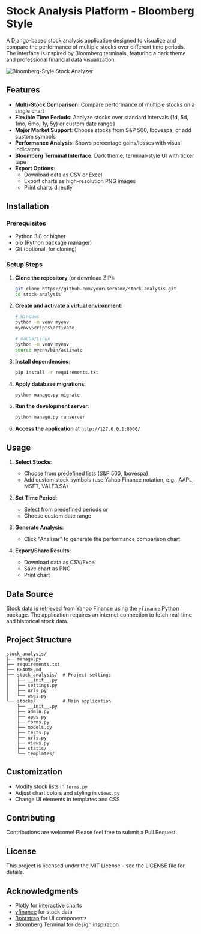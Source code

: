 # Stock Analysis Platform - Bloomberg Style

A Django-based stock analysis application designed to visualize and compare the performance of multiple stocks over different time periods. The interface is inspired by Bloomberg terminals, featuring a dark theme and professional financial data visualization.

![Bloomberg-Style Stock Analyzer](https://via.placeholder.com/800x400?text=Bloomberg+Style+Stock+Analyzer)

## Features

- **Multi-Stock Comparison**: Compare performance of multiple stocks on a single chart
- **Flexible Time Periods**: Analyze stocks over standard intervals (1d, 5d, 1mo, 6mo, 1y, 5y) or custom date ranges
- **Major Market Support**: Choose stocks from S&P 500, Ibovespa, or add custom symbols
- **Performance Analysis**: Shows percentage gains/losses with visual indicators
- **Bloomberg Terminal Interface**: Dark theme, terminal-style UI with ticker tape
- **Export Options**:
  - Download data as CSV or Excel
  - Export charts as high-resolution PNG images
  - Print charts directly

## Installation

### Prerequisites
- Python 3.8 or higher
- pip (Python package manager)
- Git (optional, for cloning)

### Setup Steps

1. **Clone the repository** (or download ZIP):
   ```bash
   git clone https://github.com/yourusername/stock-analysis.git
   cd stock-analysis
   ```

2. **Create and activate a virtual environment**:
   ```bash
   # Windows
   python -m venv myenv
   myenv\Scripts\activate

   # macOS/Linux
   python -m venv myenv
   source myenv/bin/activate
   ```

3. **Install dependencies**:
   ```bash
   pip install -r requirements.txt
   ```

4. **Apply database migrations**:
   ```bash
   python manage.py migrate
   ```

5. **Run the development server**:
   ```bash
   python manage.py runserver
   ```

6. **Access the application** at `http://127.0.0.1:8000/`

## Usage

1. **Select Stocks**:
   - Choose from predefined lists (S&P 500, Ibovespa)
   - Add custom stock symbols (use Yahoo Finance notation, e.g., AAPL, MSFT, VALE3.SA)

2. **Set Time Period**:
   - Select from predefined periods or
   - Choose custom date range

3. **Generate Analysis**:
   - Click "Analisar" to generate the performance comparison chart

4. **Export/Share Results**:
   - Download data as CSV/Excel
   - Save chart as PNG
   - Print chart

## Data Source

Stock data is retrieved from Yahoo Finance using the `yfinance` Python package. The application requires an internet connection to fetch real-time and historical stock data.

## Project Structure

```
stock_analysis/
├── manage.py
├── requirements.txt
├── README.md
├── stock_analysis/  # Project settings
│   ├── __init__.py
│   ├── settings.py
│   ├── urls.py
│   └── wsgi.py
└── stocks/          # Main application
    ├── __init__.py
    ├── admin.py
    ├── apps.py
    ├── forms.py
    ├── models.py
    ├── tests.py
    ├── urls.py
    ├── views.py
    ├── static/
    └── templates/
```

## Customization

- Modify stock lists in `forms.py`
- Adjust chart colors and styling in `views.py`
- Change UI elements in templates and CSS

## Contributing

Contributions are welcome! Please feel free to submit a Pull Request.

## License

This project is licensed under the MIT License - see the LICENSE file for details.

## Acknowledgments

- [Plotly](https://plotly.com/) for interactive charts
- [yfinance](https://github.com/ranaroussi/yfinance) for stock data
- [Bootstrap](https://getbootstrap.com/) for UI components
- Bloomberg Terminal for design inspiration 